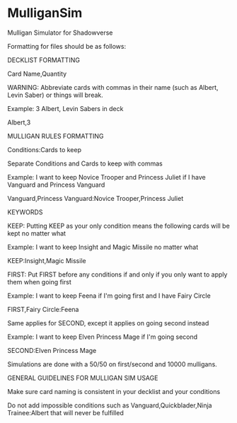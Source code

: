 # MulliganSim
Mulligan Simulator for Shadowverse


Formatting for files should be as follows:


DECKLIST FORMATTING

Card Name,Quantity

WARNING: Abbreviate cards with commas in their name (such as Albert, Levin Saber) or things will break.

Example: 3 Albert, Levin Sabers in deck

Albert,3


MULLIGAN RULES FORMATTING

Conditions:Cards to keep


Separate Conditions and Cards to keep with commas

Example: I want to keep Novice Trooper and Princess Juliet if I have Vanguard and Princess Vanguard

Vanguard,Princess Vanguard:Novice Trooper,Princess Juliet


KEYWORDS

KEEP: Putting KEEP as your only condition means the following cards will be kept no matter what

Example: I want to keep Insight and Magic Missile no matter what

KEEP:Insight,Magic Missile


FIRST: Put FIRST before any conditions if and only if you only want to apply them when going first

Example: I want to keep Feena if I'm going first and I have Fairy Circle

FIRST,Fairy Circle:Feena


Same applies for SECOND, except it applies on going second instead

Example: I want to keep Elven Princess Mage if I'm going second

SECOND:Elven Princess Mage


Simulations are done with a 50/50 on first/second and 10000 mulligans.


GENERAL GUIDELINES FOR MULLIGAN SIM USAGE


Make sure card naming is consistent in your decklist and your conditions


Do not add impossible conditions such as Vanguard,Quickblader,Ninja Trainee:Albert that will never be fulfilled

